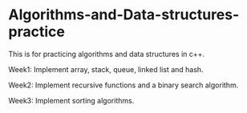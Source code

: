 # Algorithms-and-Data-structures-practice
This is for practicing algorithms and data structures in c++.


Week1: Implement array, stack, queue, linked list and hash.

Week2: Implement recursive functions and a binary search algorithm.

Week3: Implement sorting algorithms.
